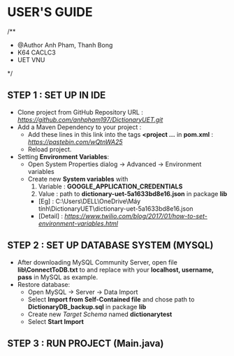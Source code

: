 # USER'S GUIDE

/**
 * @Author Anh Pham, Thanh Bong 
 * K64 CACLC3
 * UET VNU
 
 */

## STEP 1 : SET UP IN IDE
* Clone project from GitHub Repository URL : *https://github.com/anhpham197/DictionaryUET.git*
* Add a Maven Dependency to your project :
  * Add these lines in this link into the tags **<project ...</project>** in **pom.xml** : *https://pastebin.com/wQtnWA25*
  * Reload project.
* Setting **Environment Variables**:
  * Open System Properties dialog -> Advanced -> Environment variables
  * Create new **System variables** with 
    1. Variable : **GOOGLE_APPLICATION_CREDENTIALS** 
    2. Value    : path to **dictionary-uet-5a1633bd8e16.json** in package **lib**
    * [Eg] : C:\Users\DELL\OneDrive\Máy tính\DictionaryUET\dictionary-uet-5a1633bd8e16.json
    * [Detail] : *https://www.twilio.com/blog/2017/01/how-to-set-environment-variables.html*
                                            
## STEP 2 : SET UP DATABASE SYSTEM (MYSQL)
* After downloading MySQL Community Server, open file **lib\ConnectToDB.txt** to and replace with your **localhost, username, pass** in MySQL as example.
* Restore database: 
  * Open MySQL -> Server -> Data Import
  * Select **Import from Self-Contained file** and chose path to **DictionaryDB_backup.sql** in package **lib**
  * Create new *Target Schema* named **dictionarytest** 
  * Select **Start Import**
 
## STEP 3 : RUN PROJECT (Main.java)
